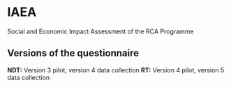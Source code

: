 # IAEA
Social and Economic Impact Assessment of the RCA Programme

## Versions of the questionnaire

**NDT:** Version 3 pilot, version 4 data collection
**RT:** Version 4 pilot, version 5 data collection